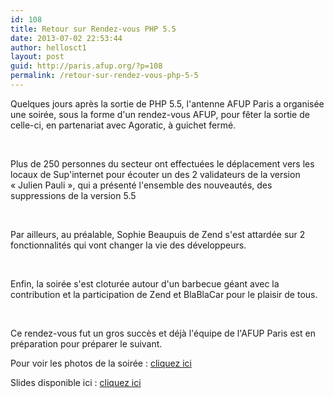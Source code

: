 ```yaml
---
id: 108
title: Retour sur Rendez-vous PHP 5.5
date: 2013-07-02 22:53:44
author: hellosct1
layout: post
guid: http://paris.afup.org/?p=108
permalink: /retour-sur-rendez-vous-php-5-5
---
```

Quelques jours après la sortie de PHP 5.5, l'antenne AFUP Paris a organisée une soirée, sous la forme d'un rendez-vous AFUP, pour fêter la sortie de celle-ci, en partenariat avec Agoratic, à guichet fermé.

&nbsp;

Plus de 250 personnes du secteur ont effectuées le déplacement vers les locaux de Sup'internet pour écouter un des 2 validateurs de la version « Julien Pauli », qui a présenté l'ensemble des nouveautés, des suppressions de la version 5.5

&nbsp;

Par ailleurs, au préalable, Sophie Beaupuis de Zend s'est attardée sur 2 fonctionnalités qui vont changer la vie des développeurs.

&nbsp;

Enfin, la soirée s'est cloturée autour d'un barbecue géant avec la contribution et la participation de Zend et BlaBlaCar pour le plaisir de tous.

&nbsp;

Ce rendez-vous fut un gros succès et déjà l'équipe de l'AFUP Paris est en préparation pour préparer le suivant.

Pour voir les photos de la soirée : <a href="http://www.flickr.com/photos/afup_paris/sets/72157634445660727/">cliquez ici </a>

Slides disponible ici : <a href="http://afup.org/pages/rendezvous/index.php?id=19">cliquez ici</a>

